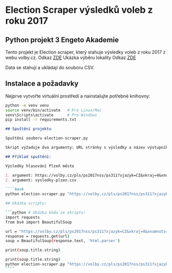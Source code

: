 # Election Scraper výsledků voleb z roku 2017

## Python projekt 3 Engeto Akademie

Tento projekt je Election scraper, který stahuje výsledky voleb z roku 2017 z webu volby.cz. Odkaz [ZDE](https://volby.cz/pls/ps2017nss/ps3?xjazyk=CZ)
Ukázka výběru lokality Odkaz [ZDE](https://volby.cz/pls/ps2017nss/ps311?xjazyk=CZ&xkraj=4&xnumnuts=3203)

Data se stahují a ukládají do souboru CSV.

## Instalace a požadavky

Nejprve vytvořte virtuální prostředí a nainstalujte potřebné knihovny:

```bash
python -m venv venv
source venv/bin/activate   # Pro Linux/Mac
venv\Scripts\activate      # Pro Windows
pip install -r requirements.txt
```

`````markdown
## Spuštění projektu

Spuštění souboru election-scraper.py

Skript vyžaduje dva argumenty: URL stránky s výsledky a název výstupního souboru CSV.

## Příklad spuštění:

Výsledky hlasování Plzeň město

1. argument: https://volby.cz/pls/ps2017nss/ps311?xjazyk=CZ&xkraj=4&xnumnuts=3203
2. argument: vysledky-plzen.csv

````bash
python election-scraper.py "https://volby.cz/pls/ps2017nss/ps311?xjazyk=CZ&xkraj=4&xnumnuts=3203" vysledky-plzen.csv

## Ukázka scriptu:

```python # Ukázka kódu ze skriptu:
import requests
from bs4 import BeautifulSoup

url = "https://volby.cz/pls/ps2017nss/ps311?xjazyk=CZ&xkraj=4&xnumnuts=3203"
response = requests.get(url)
soup = BeautifulSoup(response.text, 'html.parser')

print(soup.title.string)

print(soup.title.string)
python election-scraper.py "https://volby.cz/pls/ps2017nss/ps311?xjazyk=CZ&xkraj=4&xnumnuts=3203" vysledky-plzen.csv
````
`````

```

```

